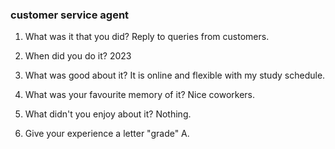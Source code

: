 ### customer service agent
1) What was it that you did?
Reply to queries from customers.

2) When did you do it?
2023

3) What was good about it?
It is online and flexible with my study schedule.

4) What was your favourite memory of it?
Nice coworkers.

5) What didn't you enjoy about it?
Nothing.

6) Give your experience a letter "grade"
A.